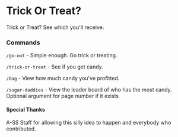 # Trick Or Treat?

Trick or Treat? See which you'll receive.

### Commands

`/go-out` - Simple enough. Go trick or treating.

`/trick-or-treat` - See if you get candy.

`/bag` - View how much candy you've profitted.

`/sugar-daddies` - View the leader board of who has the most candy. Optional argument for page number if it exists

#### Special Thanks

A-SS Staff for allowing this silly idea to happen and everybody who contributed.
